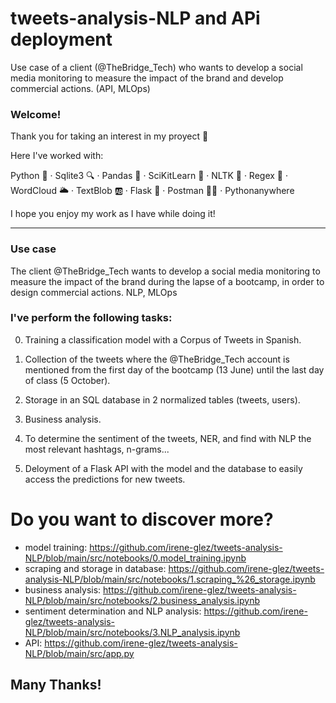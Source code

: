 # tweets-analysis-NLP and APi deployment
Use case of a client (@TheBridge_Tech) who wants to develop a social media monitoring to measure the impact of the brand and develop commercial actions.
(API, MLOps)

### Welcome!

Thank you for taking an interest in my proyect 🙂

Here I've worked with:

Python 🐍 · Sqlite3 🔍 · Pandas 🐼 · SciKitLearn 🥼 · NLTK 📖 · Regex 💬 · WordCloud 🌥 · TextBlob 🆎 · Flask 🦏 · Postman 🐱‍🏍 ·  Pythonanywhere

I hope you enjoy my work as I have while doing it!

--------------------------------------------------------------------------------------------------------------------------------------------------

### Use case
The client @TheBridge_Tech wants to develop a social media monitoring to measure the impact of the brand during the lapse of a bootcamp, in order to design commercial actions.  NLP, MLOps


### I've perform the following tasks:

0. Training a classification model with a Corpus of Tweets in Spanish.

1. Collection of the tweets where the @TheBridge_Tech account is mentioned from the first day of the bootcamp (13 June) until the last day of class (5 October).

2. Storage in an SQL database in 2 normalized tables (tweets, users).

3. Business analysis.

4. To determine the sentiment of the tweets, NER, and find with NLP the most relevant hashtags, n-grams...

5. Deloyment of a Flask API with the model and the database to easily access the predictions for new tweets.

# Do you want to discover more? 

 - model training: https://github.com/irene-glez/tweets-analysis-NLP/blob/main/src/notebooks/0.model_training.ipynb
 - scraping and storage in database: https://github.com/irene-glez/tweets-analysis-NLP/blob/main/src/notebooks/1.scraping_%26_storage.ipynb
 - business analysis: https://github.com/irene-glez/tweets-analysis-NLP/blob/main/src/notebooks/2.business_analysis.ipynb
 - sentiment determination and NLP analysis: https://github.com/irene-glez/tweets-analysis-NLP/blob/main/src/notebooks/3.NLP_analysis.ipynb
 - API: https://github.com/irene-glez/tweets-analysis-NLP/blob/main/src/app.py


Many Thanks!
--------------------------------------------------------------------------------------------------------------------------------------------------

